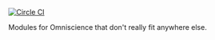 [![Circle CI](https://circleci.com/gh/OffByNone/Omniscience-Utilities.svg?style=shield)](https://circleci.com/gh/OffByNone/Omniscience-Utilities)


Modules for Omniscience that don't really fit anywhere else.